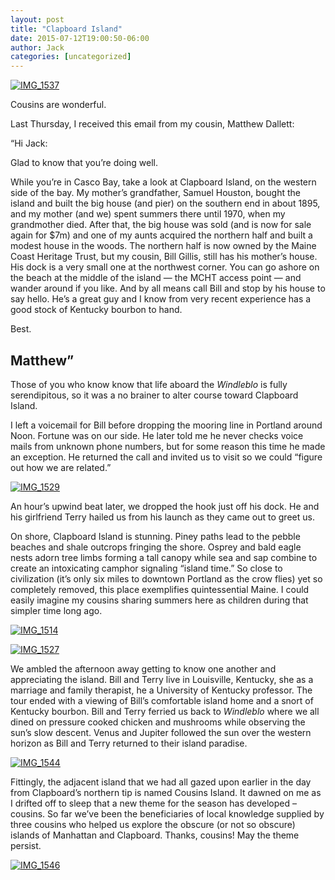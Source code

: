 ```yaml
---
layout: post
title: "Clapboard Island"
date: 2015-07-12T19:00:50-06:00
author: Jack
categories: [uncategorized]
---
```


[![IMG_1537](http://windleblo.com/wp-content/uploads/2015/07/IMG_1537.jpg)](/wp-content/uploads/2015/07/IMG_1537.jpg)

Cousins are wonderful.

Last Thursday, I received this email from my cousin, Matthew Dallett:

“Hi Jack:

Glad to know that you’re doing well.

While you’re in Casco Bay, take a look at Clapboard Island, on the western side of the bay. My mother’s grandfather, Samuel Houston, bought the island and built the big house (and pier) on the southern end in about 1895, and my mother (and we) spent summers there until 1970, when my grandmother died. After that, the big house was sold (and is now for sale again for $7m) and one of my aunts acquired the northern half and built a modest house in the woods. The northern half is now owned by the Maine Coast Heritage Trust, but my cousin, Bill Gillis, still has his mother’s house. His dock is a very small one at the northwest corner. You can go ashore on the beach at the middle of the island — the MCHT access point — and wander around if you like. And by all means call Bill and stop by his house to say hello. He’s a great guy and I know from very recent experience has a good stock of Kentucky bourbon to hand.

Best.

## Matthew”

Those of you who know know that life aboard the _Windleblo_ is fully serendipitous, so it was a no brainer to alter course toward Clapboard Island.

I left a voicemail for Bill before dropping the mooring line in Portland around Noon. Fortune was on our side. He later told me he never checks voice mails from unknown phone numbers, but for some reason this time he made an exception. He returned the call and invited us to visit so we could “figure out how we are related.”

[![IMG_1529](http://windleblo.com/wp-content/uploads/2015/07/IMG_1529.jpg)](/wp-content/uploads/2015/07/IMG_1529.jpg)

An hour’s upwind beat later, we dropped the hook just off his dock. He and his girlfriend Terry hailed us from his launch as they came out to greet us.

On shore, Clapboard Island is stunning. Piney paths lead to the pebble beaches and shale outcrops fringing the shore. Osprey and bald eagle nests adorn tree limbs forming a tall canopy while sea and sap combine to create an intoxicating camphor signaling “island time.” So close to civilization (it’s only six miles to downtown Portland as the crow flies) yet so completely removed, this place exemplifies quintessential Maine. I could easily imagine my cousins sharing summers here as children during that simpler time long ago.

[![IMG_1514](http://windleblo.com/wp-content/uploads/2015/07/IMG_1514.jpg)](/wp-content/uploads/2015/07/IMG_1514.jpg)

[![IMG_1527](http://windleblo.com/wp-content/uploads/2015/07/IMG_1527.jpg)](/wp-content/uploads/2015/07/IMG_1527.jpg)

We ambled the afternoon away getting to know one another and appreciating the island. Bill and Terry live in Louisville, Kentucky, she as a marriage and family therapist, he a University of Kentucky professor. The tour ended with a viewing of Bill’s comfortable island home and a snort of Kentucky bourbon. Bill and Terry ferried us back to _Windleblo_ where we all dined on pressure cooked chicken and mushrooms while observing the sun’s slow descent. Venus and Jupiter followed the sun over the western horizon as Bill and Terry returned to their island paradise.

[![IMG_1544](http://windleblo.com/wp-content/uploads/2015/07/IMG_1544.jpg)](/wp-content/uploads/2015/07/IMG_1544.jpg)

Fittingly, the adjacent island that we had all gazed upon earlier in the day from Clapboard’s northern tip is named Cousins Island. It dawned on me as I drifted off to sleep that a new theme for the season has developed – cousins. So far we’ve been the beneficiaries of local knowledge supplied by three cousins who helped us explore the obscure (or not so obscure) islands of Manhattan and Clapboard. Thanks, cousins! May the theme persist.

[![IMG_1546](http://windleblo.com/wp-content/uploads/2015/07/IMG_15461-e1436748503626.jpg)](/wp-content/uploads/2015/07/IMG_15461-e1436748503626.jpg)
